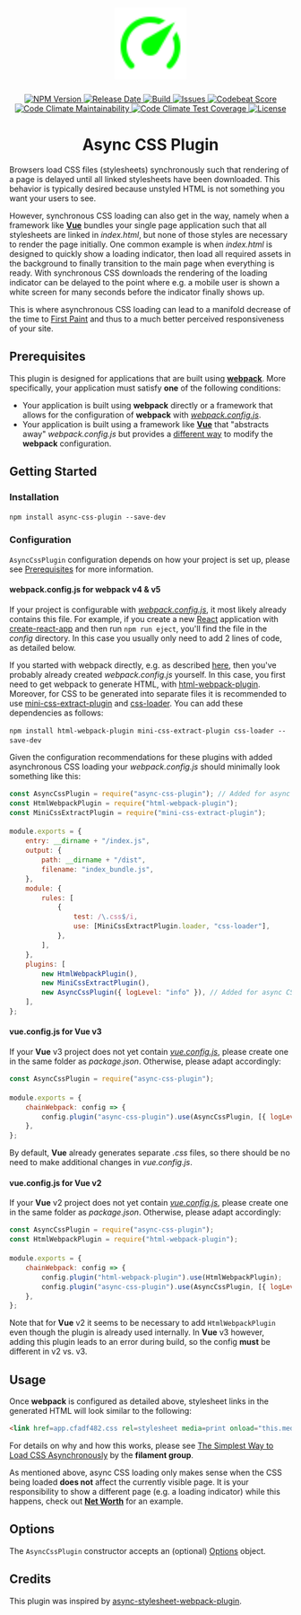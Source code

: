 <h1 align="center">
  <img width="128" src="https://raw.githubusercontent.com/andreashuber69/async-css-plugin/master/doc/icon.svg?sanitize=true">
</h1>
<p align="center">
  <a href="https://www.npmjs.com/package/async-css-plugin">
    <img src="https://img.shields.io/npm/v/async-css-plugin" alt="NPM Version">
  </a>
  <a href="https://github.com/andreashuber69/async-css-plugin/releases/latest">
    <img src="https://img.shields.io/github/release-date/andreashuber69/async-css-plugin.svg" alt="Release Date">
  </a>
  <a href="https://travis-ci.com/github/andreashuber69/async-css-plugin">
    <img src="https://travis-ci.com/andreashuber69/async-css-plugin.svg?branch=master" alt="Build">
  </a>
  <a href="https://github.com/andreashuber69/async-css-plugin/issues">
    <img src="https://img.shields.io/github/issues-raw/andreashuber69/async-css-plugin.svg" alt="Issues">
  </a>
  <a href="https://codebeat.co/projects/github-com-andreashuber69-async-css-plugin-develop">
    <img src="https://codebeat.co/badges/8c3c1b09-c029-483a-a812-72e3d9583306" alt="Codebeat Score">
  </a>
  <a href="https://codeclimate.com/github/andreashuber69/async-css-plugin/maintainability">
    <img src="https://api.codeclimate.com/v1/badges/b071b5fbd1aaf7aafbd6/maintainability" alt="Code Climate Maintainability">
  </a>
  <a href="https://codeclimate.com/github/andreashuber69/async-css-plugin/test_coverage">
    <img src="https://api.codeclimate.com/v1/badges/b071b5fbd1aaf7aafbd6/test_coverage" alt="Code Climate Test Coverage">
  </a>
  <a href="https://github.com/andreashuber69/async-css-plugin/blob/master/LICENSE">
    <img src="https://img.shields.io/github/license/andreashuber69/async-css-plugin.svg" alt="License">
  </a>
</p>

<h1 align="center">Async CSS Plugin</h1>

Browsers load CSS files (stylesheets) synchronously such that rendering of a page is delayed until all linked
stylesheets have been downloaded. This behavior is typically desired because unstyled HTML is not something you want
your users to see.

However, synchronous CSS loading can also get in the way, namely when a framework like **[Vue](https://vuejs.org)**
bundles your single page application such that all stylesheets are linked in *index.html*, but none of those styles are
necessary to render the page initially. One common example is when *index.html* is designed to quickly show a loading
indicator, then load all required assets in the background to finally transition to the main page when everything is
ready. With synchronous CSS downloads the rendering of the loading indicator can be delayed to the point where e.g. a
mobile user is shown a white screen for many seconds before the indicator finally shows up.

This is where asynchronous CSS loading can lead to a manifold decrease of the time to
[First Paint](https://stackoverflow.com/questions/42209419/time-to-first-paint-vs-first-meaningful-paint) and thus to a
much better perceived responsiveness of your site.

## Prerequisites

This plugin is designed for applications that are built using **[webpack](https://webpack.js.org/)**. More
specifically, your application must satisfy **one** of the following conditions:

- Your application is built using **webpack** directly or a framework that allows for the configuration of **webpack**
  with *[webpack.config.js](https://webpack.js.org/configuration/)*.
- Your application is built using a framework like **[Vue](https://vuejs.org)** that "abstracts away"
  *webpack.config.js* but provides a [different way](https://cli.vuejs.org/guide/webpack.html#chaining-advanced) to
  modify the **webpack** configuration.

## Getting Started

### Installation

`npm install async-css-plugin --save-dev`

### Configuration

`AsyncCssPlugin` configuration depends on how your project is set up, please see [Prerequisites](#prerequisites) for
more information.

#### webpack.config.js for webpack v4 & v5

If your project is configurable with *[webpack.config.js](https://webpack.js.org/configuration/)*, it most likely
already contains this file. For example, if you create a new [React](https://reactjs.org/) application with
[create-react-app](https://www.npmjs.com/package/create-react-app) and then run `npm run eject`, you'll find the file
in the *config* directory. In this case you usually only need to add 2 lines of code, as detailed below.

If you started with webpack directly, e.g. as described
[here](https://webpack.js.org/guides/getting-started/#basic-setup), then you've probably already created
*webpack.config.js* yourself. In this case, you first need to get webpack to generate HTML, with
[html-webpack-plugin](https://webpack.js.org/plugins/html-webpack-plugin/). Moreover, for CSS to be
generated into separate files it is recommended to use
[mini-css-extract-plugin](https://webpack.js.org/plugins/mini-css-extract-plugin/) and
[css-loader](https://webpack.js.org/loaders/css-loader/). You can add these dependencies as follows:

`npm install html-webpack-plugin mini-css-extract-plugin css-loader --save-dev`

Given the configuration recommendations for these plugins with added asynchronous CSS loading your *webpack.config.js*
should minimally look something like this:

``` js
const AsyncCssPlugin = require("async-css-plugin"); // Added for async CSS loading
const HtmlWebpackPlugin = require("html-webpack-plugin");
const MiniCssExtractPlugin = require("mini-css-extract-plugin");

module.exports = {
    entry: __dirname + "/index.js",
    output: {
        path: __dirname + "/dist",
        filename: "index_bundle.js",
    },
    module: {
        rules: [
            {
                test: /\.css$/i,
                use: [MiniCssExtractPlugin.loader, "css-loader"],
            },
        ],
    },
    plugins: [
        new HtmlWebpackPlugin(),
        new MiniCssExtractPlugin(),
        new AsyncCssPlugin({ logLevel: "info" }), // Added for async CSS loading
    ],
};
```

#### vue.config.js for Vue v3

If your **Vue** v3 project does not yet contain *[vue.config.js](https://cli.vuejs.org/config/)*, please create one in the
same folder as *package.json*. Otherwise, please adapt accordingly:

``` js
const AsyncCssPlugin = require("async-css-plugin");

module.exports = {
    chainWebpack: config => {
        config.plugin("async-css-plugin").use(AsyncCssPlugin, [{ logLevel: "info" }]);
    },
};
```

By default, **Vue** already generates separate *.css* files, so there should be no need to make additional changes in
*vue.config.js*.

#### vue.config.js for Vue v2

If your **Vue** v2 project does not yet contain *[vue.config.js](https://cli.vuejs.org/config/)*, please create one in the
same folder as *package.json*. Otherwise, please adapt accordingly:

``` js
const AsyncCssPlugin = require("async-css-plugin");
const HtmlWebpackPlugin = require("html-webpack-plugin");

module.exports = {
    chainWebpack: config => {
        config.plugin("html-webpack-plugin").use(HtmlWebpackPlugin);
        config.plugin("async-css-plugin").use(AsyncCssPlugin, [{ logLevel: "info" }]);
    },
};
```

Note that for **Vue** v2 it seems to be necessary to add `HtmlWebpackPlugin` even though the plugin is already
used internally. In **Vue** v3 however, adding this plugin leads to an error during build, so the config **must** be
different in v2 vs. v3.

## Usage

Once **webpack** is configured as detailed above, stylesheet links in the generated HTML will look similar to the
following:

``` html
<link href=app.cfadf482.css rel=stylesheet media=print onload="this.media='all'">
```

For details on why and how this works, please see
[The Simplest Way to Load CSS Asynchronously](https://www.filamentgroup.com/lab/load-css-simpler/) by the
**filament group**.

As mentioned above, async CSS loading only makes sense when the CSS being loaded **does not** affect the currently
visible page. It is your responsibility to show a different page (e.g. a loading indicator) while this happens, check
out **[Net Worth](https://andreashuber69.github.io/net-worth)** for an example.

## Options

The `AsyncCssPlugin` constructor accepts an (optional)
[Options](https://github.com/andreashuber69/async-css-plugin/blob/develop/src/Options.ts) object.

## Credits

This plugin was inspired by
[async-stylesheet-webpack-plugin](https://github.com/devpreview/async-stylesheet-webpack-plugin).
